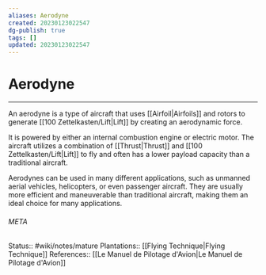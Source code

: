 ```yaml
---
aliases: Aerodyne
created: 20230123022547
dg-publish: true
tags: []
updated: 20230123022547
---
```

# Aerodyne
---
An aerodyne is a type of aircraft that uses [[Airfoil\|Airfoils]] and rotors to generate [[100 Zettelkasten/Lift\|Lift]] by creating an aerodynamic force.

It is powered by either an internal combustion engine or electric motor. The aircraft utilizes a combination of [[Thrust\|Thrust]] and [[100 Zettelkasten/Lift\|Lift]] to fly and often has a lower payload capacity than a traditional aircraft.

Aerodynes can be used in many different applications, such as unmanned aerial vehicles, helicopters, or even passenger aircraft. They are usually more efficient and maneuverable than traditional aircraft, making them an ideal choice for many applications.





###### META
Status:: #wiki/notes/mature 
Plantations:: [[Flying Technique\|Flying Technique]]
References:: [[Le Manuel de Pilotage d'Avion\|Le Manuel de Pilotage d'Avion]]
